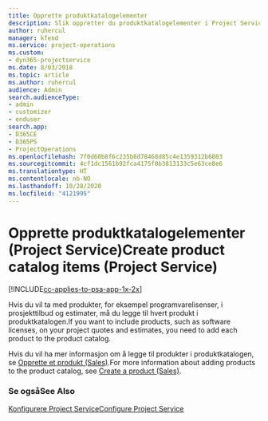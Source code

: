 ```yaml
---
title: Opprette produktkatalogelementer
description: Slik oppretter du produktkatalogelementer i Project Service
author: ruhercul
manager: kfend
ms.service: project-operations
ms.custom:
- dyn365-projectservice
ms.date: 8/03/2018
ms.topic: article
ms.author: ruhercul
audience: Admin
search.audienceType:
- admin
- customizer
- enduser
search.app:
- D365CE
- D365PS
- ProjectOperations
ms.openlocfilehash: 7f0d60b8f6c235b8d78468d85c4e1359312b6803
ms.sourcegitcommit: 4cf1dc1561b92fca4175f0b3813133c5e63ce8e6
ms.translationtype: HT
ms.contentlocale: nb-NO
ms.lasthandoff: 10/28/2020
ms.locfileid: "4121995"
---
```

# <a name="create-product-catalog-items-project-service"></a><span data-ttu-id="92210-103">Opprette produktkatalogelementer (Project Service)</span><span class="sxs-lookup"><span data-stu-id="92210-103">Create product catalog items (Project Service)</span></span>

[!INCLUDE[cc-applies-to-psa-app-1x-2x](../includes/cc-applies-to-psa-app-1x-2x.md)]

<span data-ttu-id="92210-104">Hvis du vil ta med produkter, for eksempel programvarelisenser, i prosjekttilbud og estimater, må du legge til hvert produkt i produktkatalogen.</span><span class="sxs-lookup"><span data-stu-id="92210-104">If you want to include products, such as software licenses, on your project quotes and estimates, you need to add each product to the product catalog.</span></span>  
  
 <span data-ttu-id="92210-105">Hvis du vil ha mer informasjon om å legge til produkter i produktkatalogen, se [Opprette et produkt (Sales)](https://docs.microsoft.com/dynamics365/sales-enterprise/create-product-sales).</span><span class="sxs-lookup"><span data-stu-id="92210-105">For more information about adding products to the product catalog, see [Create a product (Sales)](https://docs.microsoft.com/dynamics365/sales-enterprise/create-product-sales).</span></span>  
  
### <a name="see-also"></a><span data-ttu-id="92210-106">Se også</span><span class="sxs-lookup"><span data-stu-id="92210-106">See Also</span></span>  
 [<span data-ttu-id="92210-107">Konfigurere Project Service</span><span class="sxs-lookup"><span data-stu-id="92210-107">Configure Project Service</span></span>](../psa/configure.md)
